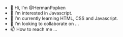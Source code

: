 - 👋 Hi, I’m @HermanPopken
- 👀 I’m interested in Javascript.
- 🌱 I’m currently learning HTML, CSS and Javascript.
- 💞️ I’m looking to collaborate on ...
- 📫 How to reach me ...

<!---
HermanPopken/HermanPopken is a ✨ special ✨ repository because its `README.md` (this file) appears on your GitHub profile.
You can click the Preview link to take a look at your changes.
--->
